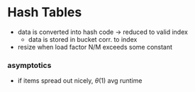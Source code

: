 # Hash Tables

- data is converted into hash code -> reduced to valid index
  - data is stored in bucket corr. to index
- resize when load factor N/M exceeds some constant

### asymptotics

- if items spread out nicely, $\theta(1)$ avg runtime
